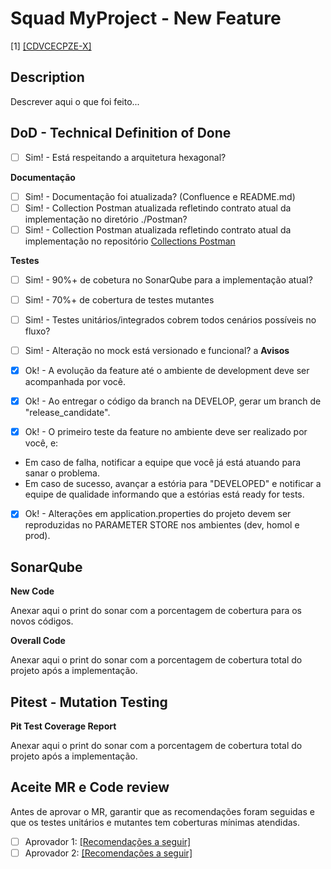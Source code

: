 # Squad MyProject - New Feature

[1] [[CDVCECPZE-X]](https://jiracorp.ctsp.prod.cloud.ihf/browse/CDVCECPZE-X)

## Description

Descrever aqui o que foi feito...

## DoD - Technical Definition of Done

- [ ] Sim! - Está respeitando a arquitetura hexagonal?

**Documentação**

- [ ] Sim! - Documentação foi atualizada? (Confluence e README.md)
- [ ] Sim! - Collection Postman atualizada refletindo contrato atual da implementação no diretório ./Postman?
- [ ] Sim! - Collection Postman atualizada refletindo contrato atual da implementação no repositório [Collections Postman](https://gitcorp.prod.cloud.ihf/EQ3/postman-collections-eq3/-/tree/master/)

**Testes**

- [ ] Sim! - 90%+ de cobetura no SonarQube para a implementação atual?
- [ ] Sim! - 70%+ de cobertura de testes mutantes
- [ ] Sim! - Testes unitários/integrados cobrem todos cenários possíveis no fluxo?
- [ ] Sim! - Alteração no mock está versionado e funcional?
  a
  **Avisos**

- [X] Ok! - A evolução da feature até o ambiente de development deve ser acompanhada por você.
- [X] Ok! - Ao entregar o código da branch na DEVELOP, gerar um branch de "release_candidate".
- [X] Ok! - O primeiro teste da feature no ambiente deve ser realizado por você, e:
* Em caso de falha, notificar a equipe que você já está atuando para sanar o problema.
* Em caso de sucesso, avançar a estória para "DEVELOPED" e notificar a equipe de qualidade informando que a estórias está ready for tests.
- [X] Ok! - Alterações em application.properties do projeto devem ser reproduzidas no PARAMETER STORE nos ambientes (dev, homol e prod).

## SonarQube

**New Code**

Anexar aqui o print do sonar com a porcentagem de cobertura para os novos códigos.

**Overall Code**

Anexar aqui o print do sonar com a porcentagem de cobertura total do projeto após a implementação.

## Pitest - Mutation Testing

**Pit Test Coverage Report**

Anexar aqui o print do sonar com a porcentagem de cobertura total do projeto após a implementação.

## Aceite MR e Code review

Antes de aprovar o MR, garantir que as recomendações foram seguidas e que os testes unitários e mutantes tem coberturas mínimas atendidas.

- [ ] Aprovador 1: [[Recomendações a seguir]](https://confluencecorp.ctsp.prod.cloud.ihf/display/SECPZ/CheckList+do+Code+Review)
- [ ] Aprovador 2: [[Recomendações a seguir]](https://confluencecorp.ctsp.prod.cloud.ihf/display/SECPZ/CheckList+do+Code+Review)
